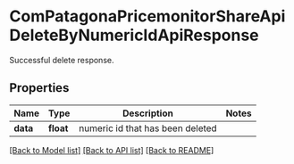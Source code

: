 # ComPatagonaPricemonitorShareApiDeleteByNumericIdApiResponse

Successful delete response.
## Properties
Name | Type | Description | Notes
------------ | ------------- | ------------- | -------------
**data** | **float** | numeric id that has been deleted | 

[[Back to Model list]](../README.md#documentation-for-models) [[Back to API list]](../README.md#documentation-for-api-endpoints) [[Back to README]](../README.md)


